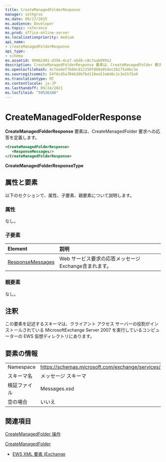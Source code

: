 ```yaml
---
title: CreateManagedFolderResponse
manager: sethgros
ms.date: 09/17/2015
ms.audience: Developer
ms.topic: reference
ms.prod: office-online-server
ms.localizationpriority: medium
api_name:
- CreateManagedFolderResponse
api_type:
- schema
ms.assetid: 99062401-d356-4ce7-a5d0-c8c7aab99912
description: CreateManagedFolderResponse 要素は、CreateManagedFolder 要求への応答を定義します。
ms.openlocfilehash: 4cfee0ef7b84c012150fd09a95dec2b175a9bc3e
ms.sourcegitcommit: 54f6cd5a704b36b76d110ee53a6d6c1c3e15f5a9
ms.translationtype: MT
ms.contentlocale: ja-JP
ms.lasthandoff: 09/24/2021
ms.locfileid: "59536340"
---
```

# <a name="createmanagedfolderresponse"></a>CreateManagedFolderResponse

**CreateManagedFolderResponse** 要素は、CreateManagedFolder 要求への応答を定義します。 
  
```xml
<CreateManagedFolderResponse>
   <ResponseMessages/>
</CreateManagedFolderResponse>
```

 **CreateManagedFolderResponseType**
## <a name="attributes-and-elements"></a>属性と要素

以下のセクションで、属性、子要素、親要素について説明します。
  
### <a name="attributes"></a>属性

なし。
  
### <a name="child-elements"></a>子要素

|**Element**|**説明**|
|:-----|:-----|
|[ResponseMessages](responsemessages.md) <br/> |Web サービス要求の応答メッセージExchange含まれます。  <br/> |
   
### <a name="parent-elements"></a>親要素

なし。
  
## <a name="remarks"></a>注釈

この要素を記述するスキーマは、クライアント アクセス サーバーの役割がインストールされている MicrosoftExchange Server 2007 を実行しているコンピューターの EWS 仮想ディレクトリにあります。
  
## <a name="element-information"></a>要素の情報

|||
|:-----|:-----|
|Namespace  <br/> |https://schemas.microsoft.com/exchange/services/2006/messages  <br/> |
|スキーマ名  <br/> |メッセージ スキーマ  <br/> |
|検証ファイル  <br/> |Messages.xsd  <br/> |
|空の場合  <br/> |いいえ  <br/> |
   
## <a name="see-also"></a>関連項目



[CreateManagedFolder 操作](createmanagedfolder-operation.md)
  
[CreateManagedFolder](createmanagedfolder.md)


- [EWS XML 要素 (Exchange](ews-xml-elements-in-exchange.md)

